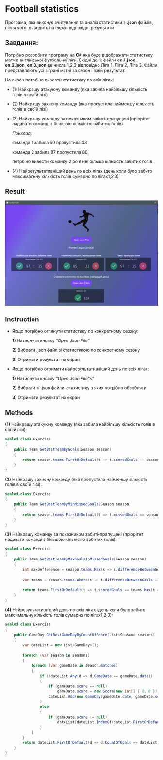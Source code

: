 # Football statistics

Програма, яка виконує зчитування та аналіз статистики з **.json** файлів, після чого, 
виводить на екран відповідні результати.

## Завдання:

Потрібно розробити програму на **C#** яка буде відображати статистику матчів англійської футбольної ліги.
Вхідні дані: файли **en.1.json**, **en.2.json**, **en.3.json** де числа 1,2,3 відповідно Ліга 1, Ліга 2, Ліга 3.
Файли представляють усі зіграні матчі за сезон і їхній результат.

На екран потрбіно вивести статистику по всіх лігах:
* (1) Найкращу атакуючу команду (яка забила найбільшу кількість голів в своїй лізі)
* (2) Найкращу захисну команду (яка пропустила найменшу кількість голів в своїй лізі)
* (3) Найкращу команду за показником забиті-прапущені (пріорітет надавати команді з більшою кількістю забитих голів)

    *Приклад:*

    команда 1 забила 50 пропустила 43

    команда 2 забила 87 пропустила 80

    потрбіно вивести команду 2 бо в неї більша кількість забитих голів
* (4) Найрезультативніший день по всіх лігах (день коли було забито максимальну кількість голів сумарно по лігах1,2,3)

## Result

![Some pictures](https://github.com/rochoMonsta/Football-team-statistics/blob/master/Results/result1.PNG)

## Instruction

* Якщо потрібно оглянути статистику по конкретному сезону:

   **1)** Натиснути кнопку *"Open Json File"*
   
   **2)** Вибрати .json файл зі статистикою по конкретному сезону
   
   **3)** Отримати результат на екран
* Якщо потрібно отримати найрезультативніший день по всіх лігах:

   **1)** Натиснути кнопку *"Open Json File"s"*
   
   **2)** Вибрати ті .json файли, статистику з яких потрібно обробляти
   
   **3)** Отримати результат на екран

## Methods


**(1)** Найкращу атакуючу команду (яка забила найбільшу кількість голів в своїй лізі):
```csharp
sealed class Exercise
{
    public Team GetBestTeamByGoals(Season season)
    {
        return season.teams.FirstOrDefault(t => t.scoredGoals == season.teams.Max(s => s.scoredGoals));
    }
}
```

**(2)** Найкращу захисну команду (яка пропустила найменшу кількість голів в своїй лізі):
```csharp
sealed class Exercise
{
    public Team GetBestTeamByMinMissedGoals(Season season)
    {
        return season.teams.FirstOrDefault(t => t.missedGoals == season.teams.Min(s => s.missedGoals));
    }
}
```

**(3)** Найкращу команду за показником забиті-прапущені (пріорітет надавати команді з більшою кількістю забитих голів):
```csharp
sealed class Exercise
{
    public Team GetBestTeamByMaxGoalsToMissedGoals(Season season)
    {
        int maxDefference = season.teams.Max(s => s.differenceBetweenGoals);

        var teams = season.teams.Where(t => t.differenceBetweenGoals == maxDefference);

        return teams.FirstOrDefault(t => t.scoredGoals == teams.Max(t => t.scoredGoals));
    }
}
```

**(4)** Найрезультативніший день по всіх лігах (день коли було забито максимальну кількість голів сумарно по лігах1,2,3):
```csharp
sealed class Exercise
{
    public GameDay GetBestGameDayByCountOfScore(List<Season> seasons)
    {
        var dateList = new List<GameDay>();

        foreach (var season in seasons)
        {
            foreach (var gameDate in season.matches)
            {
                if (!dateList.Any(d => d.GameDate == gameDate.date))
                {
                    if (gameDate.score == null)
                        gameDate.score = new Score(new int[] { 0, 0 });
                    dateList.Add(new GameDay(gameDate.date, gameDate.score.ft));
                }
                else
                {
                    if (gameDate.score != null)
                        dateList[dateList.IndexOf(dateList.FirstOrDefault(d => d.GameDate == gameDate.date))].AddScore(gameDate.score.ft);
                }
            }
        }
        return dateList.FirstOrDefault(d => d.CountOfGoals == dateList.Max(d => d.CountOfGoals));
    }
}
```
